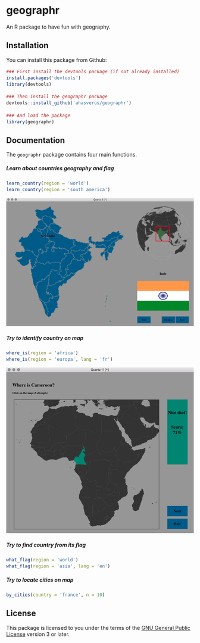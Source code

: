 # geographr

An R package to have fun with geography.

## Installation

You can install this package from Github:

```r
### First install the devtools package (if not already installed)
install.packages('devtools')
library(devtools)

### Then install the geographr package
devtools::install_github('ahasverus/geographr')

### And load the package
library(geographr)
```

## Documentation

The `geographr` package contains four main functions.

##### Learn about countries geography and flag

```r
learn_country(region = 'world')
learn_country(region = 'south america')
```

![Screenshot](./example1.png)

##### Try to identify country on map

```r
where_is(region = 'africa')
where_is(region = 'europa', lang = 'fr')
```

![Screenshot](./example2.png)

##### Try to find country from its flag

```r
what_flag(region = 'world')
what_flag(region = 'asia', lang = 'en')
```

##### Try to locate cities on map

```r
by_cities(country = 'france', n = 10)
```

## License

This package is licensed to you under the terms of the [GNU General Public
License](http://www.gnu.org/licenses/gpl.html) version 3 or later.
